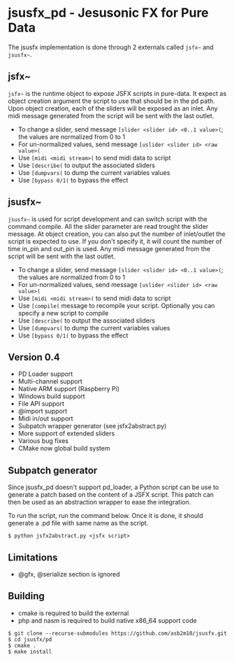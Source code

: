 jsusfx_pd - Jesusonic FX for Pure Data
======================================
The jsusfx implementation is done through 2 externals called `jsfx~` and `jsusfx~`.

jsfx~
-----
`jsfx~` is the runtime object to expose JSFX scripts in pure-data. It expect as object creation argument 
the script to use that should be in the pd path. Upon object creation, each of the sliders will be exposed as an inlet.
Any midi message generated from the script will be sent with the last outlet.
* To change a slider, send message `[slider <slider id> <0..1 value>(`; the values are normalized from 0 to 1
* For un-normalized values, send message `[uslider <slider id> <raw value>(`
* Use `[midi <midi stream>(` to send midi data to script
* Use `[describe(` to output the associated sliders
* Use `[dumpvars(` to dump the current variables values
* Use `[bypass 0/1(` to bypass the effect

jsusfx~
-------
`jsusfx~` is used for script development and can switch script with the command compile. All
the slider parameter are read trought the slider message. At object creation, you can also put 
the number of inlet/outlet the script is expected to use. If you don't specify it, it will 
count the number of time in_pin and out_pin is used. Any midi message generated from the script will be sent 
with the last outlet.
* To change a slider, send message `[slider <slider id> <0..1 value>(`; the values are normalized from 0 to 1
* For un-normalized values, send message `[uslider <slider id> <raw value>(`
* Use `[midi <midi stream>(` to send midi data to script
* Use `[compile(` message to recompile your script. Optionally you can specify a new script to compile
* Use `[describe(` to output the associated sliders
* Use `[dumpvars(` to dump the current variables values
* Use `[bypass 0/1(` to bypass the effect

Version 0.4
-----------
* PD Loader support
* Multi-channel support
* Native ARM support (Raspberry Pi)
* Windows build support
* File API support
* @import support
* Midi in/out support
* Subpatch wrapper generator (see jsfx2abstract.py) 
* More support of extended sliders
* Various bug fixes
* CMake now global build system

Subpatch generator
------------------
Since jsusfx_pd doesn't support pd_loader, a Python script can be use to generate a patch based
on the content of a JSFX script. This patch can then be used as an abstraction wrapper to ease 
the integration.

To run the script, run the command below. Once it is done, it should generate a .pd file with same
name as the script. 

```
$ python jsfx2abstract.py <jsfx script>
```

Limitations
-----------
* @gfx, @serialize section is ignored

Building
--------
* cmake is required to build the external
* php and nasm is required to build native x86_64 support code

```
$ git clone --recurse-submodules https://github.com/asb2m10/jsusfx.git
$ cd jsusfx/pd
$ cmake .
$ make install
```
